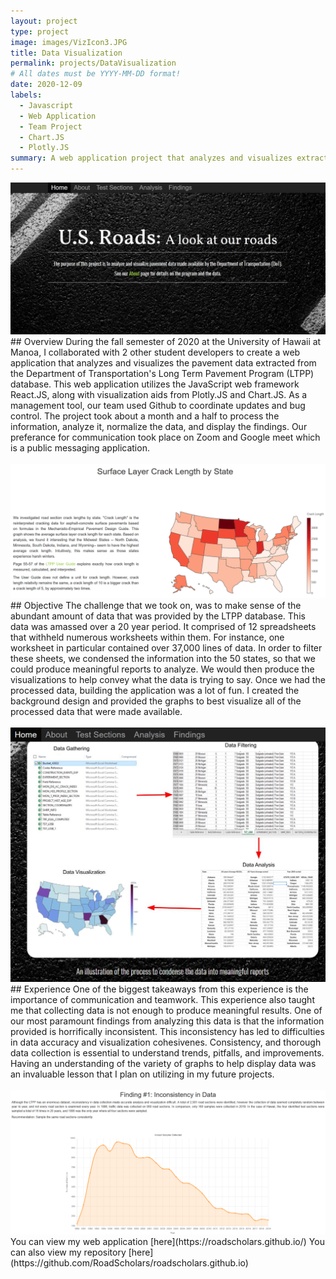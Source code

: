 ```yaml
---
layout: project
type: project
image: images/VizIcon3.JPG
title: Data Visualization
permalink: projects/DataVisualization
# All dates must be YYYY-MM-DD format!
date: 2020-12-09
labels:
  - Javascript
  - Web Application
  - Team Project
  - Chart.JS
  - Plotly.JS
summary: A web application project that analyzes and visualizes extracted data from the Department of Transportation's Long Term Pavement Program (LTPP).
---
```

<img class="ui fluid rounded image" src="../images/VizTitle.JPG">
## Overview
During the fall semester of 2020 at the University of Hawaii at Manoa, I collaborated with 2 other student developers to create a web application that analyzes and visualizes the pavement data extracted from the Department of Transportation's Long Term Pavement Program (LTPP) database.  This web application utilizes the JavaScript web framework React.JS, along with visualization aids from Plotly.JS and Chart.JS.  As a management tool, our team used Github to coordinate updates and bug control.  The project took about a month and a half to process the information, analyze it, normalize the data, and display the findings. Our preferance for communication took place on Zoom and Google meet which is a public messaging application.
<br/>
<br/>
<img class="ui fluid rounded image" src="../images/Viz2.png">
## Objective
The challenge that we took on, was to make sense of the abundant amount of data that was provided by the LTPP database.  This data was amassed over a 20 year period.  It comprised of 12 spreadsheets that withheld numerous worksheets within them.  For instance, one worksheet in particular contained over 37,000 lines of data.  In order to filter these sheets, we condensed the information into the 50 states, so that we could produce meaningful reports to analyze.  We would then produce the visualizations to help convey what the data is trying to say. Once we had the processed data, building the application was a lot of fun.  I created the background design and provided the graphs to best visualize all of the processed data that were made available.
<br/>
<br/>
<img class="ui fluid rounded image" src="../images/Viz1.png">
## Experience
One of the biggest takeaways from this experience is the importance of communication and teamwork.  This experience also taught me that collecting data is not enough to produce meaningful results.  One of our most paramount findings from analyzing this data is that the information provided is horrifically inconsistent.  This inconsistency has led to difficulties in data accuracy and visualization cohesivenes.  Consistency, and thorough data collection is essential to understand trends, pitfalls, and improvements.  Having an understanding of the variety of graphs to help display data was an invaluable lesson that I plan on utilizing in my future projects.
<br/>
<br/>
<img class="ui fluid rounded image" src="../images/Viz3.png">
<br/>
You can view my web application [here](https://roadscholars.github.io/)
You can also view my repository [here](https://github.com/RoadScholars/roadscholars.github.io)
<br/>
<br/>
